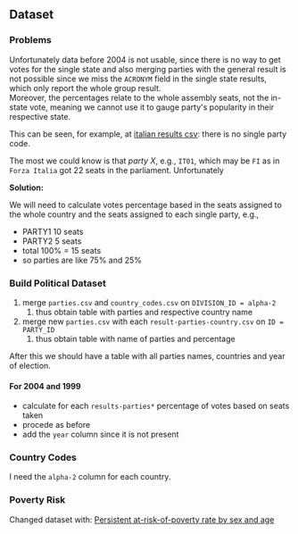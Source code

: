 ## Dataset

### Problems

Unfortunately data before 2004 is not usable, since there is no way to get votes for the single state and also merging parties with the general result is not possible since we miss the `ACRONYM` field in the single state results, which only report the whole group result.\
Moreover, the percentages relate to the whole assembly seats, not the in-state vote, meaning we cannot use it to gauge party's popularity in their respective state.


This can be seen, for example, at [italian results csv](https://github.com/mhetacc/data15003/blob/main/project/data/eu_parliament/2004/results-parties-it.csv): there is no single party code.

The most we could know is that *party X*, e.g., `IT01`, which may be `FI` as in `Forza Italia` got 22 seats in the parliament. Unfortunately

**Solution:**

We will need to calculate votes percentage based in the seats assigned to the whole country and the seats assigned to each single party, e.g.,
- PARTY1 10 seats
- PARTY2 5  seats
- total 100% = 15 seats 
- so parties are like 75% and 25%
 

### Build Political Dataset

1. merge `parties.csv` and `country_codes.csv` on `DIVISION_ID = alpha-2`
   1. thus obtain table with parties and respective country name
2. merge new `parties.csv` with each `result-parties-country.csv` on `ID = PARTY_ID`
   1. thus obtain table with name of parties and percentage 

After this we should have a table with all parties names, countries and year of election.

#### For 2004 and 1999

- calculate for each `results-parties*` percentage of votes based on seats taken
- procede as before
- add the `year` column since it is not present

### Country Codes

I need the `alpha-2` column for each country.

### Poverty Risk

Changed dataset with: [Persistent at-risk-of-poverty rate by sex and age](https://ec.europa.eu/eurostat/databrowser/view/ilc_li21/default/bar?lang=en&category=livcon.ilc.ilc_ip.ilc_li)

